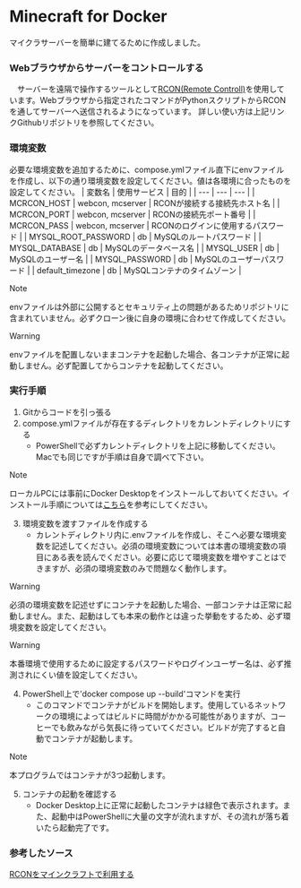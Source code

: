 # Minecraft for Docker
マイクラサーバーを簡単に建てるために作成しました。
### Webブラウザからサーバーをコントロールする
　サーバーを遠隔で操作するツールとして[RCON(Remote Controll)](https://github.com/Tiiffi/mcrcon.git)を使用しています。Webブラウザから指定されたコマンドがPythonスクリプトからRCONを通してサーバーへ送信されるようになっています。
詳しい使い方は上記リンクGithubリポジトリを参照してください。  
### 環境変数
必要な環境変数を追加するために、compose.ymlファイル直下にenvファイルを作成し、以下の通り環境変数を設定してください。値は各環境に合ったものを設定してください。
| 変数名 | 使用サービス | 目的 |
| --- | --- | --- |
| MCRCON_HOST | webcon, mcserver | RCONが接続する接続先ホスト名 |
| MCRCON_PORT | webcon, mcserver | RCONの接続先ポート番号 |
| MCRCON_PASS | webcon, mcserver | RCONのログインに使用するパスワード |
| MYSQL_ROOT_PASSWORD | db | MySQLのルートパスワード |
| MYSQL_DATABASE | db | MySQLのデータベース名 |
| MYSQL_USER | db | MySQLのユーザー名 |
| MYSQL_PASSWORD | db | MySQLのユーザーパスワード |
| default_timezone | db | MySQLコンテナのタイムゾーン |

> [!NOTE]
> envファイルは外部に公開するとセキュリティ上の問題があるためリポジトリに含まれていません。必ずクローン後に自身の環境に合わせて作成してください。

> [!WARNING]  
> envファイルを配置しないままコンテナを起動した場合、各コンテナが正常に起動しません。必ず配置してからコンテナを起動してください。

### 実行手順
1. Gitからコードを引っ張る
2. compose.ymlファイルが存在するディレクトリをカレントディレクトリにする
    - PowerShellで必ずカレントディレクトリを上記に移動してください。Macでも同じですが手順は自身で調べて下さい。
> [!NOTE]
> ローカルPCには事前にDocker Desktopをインストールしておいてください。インストール手順については[こちら](https://www.docker.com/products/docker-desktop/)を参考にしてください。

3. 環境変数を渡すファイルを作成する
    - カレントディレクトリ内に.envファイルを作成し、そこへ必要な環境変数を記述してください。必須の環境変数については本書の環境変数の項目にある表を読んでください。必要に応じて環境変数を増やすことはできますが、必須の環境変数のみで問題なく動作します。
> [!WARNING]
> 必須の環境変数を記述せずにコンテナを起動した場合、一部コンテナは正常に起動しません。また、起動はしても本来の動作とは違った挙動をするため、必ず環境変数を設定してください。

> [!WARNING]
> 本番環境で使用するために設定するパスワードやログインユーザー名は、必ず推測されにくい値を設定してください。

4. PowerShell上で'docker compose up --build'コマンドを実行
    - このコマンドでコンテナがビルドを開始します。使用しているネットワークの環境によってはビルドに時間がかかる可能性がありますが、コーヒーでも飲みながら気長に待っていてください。ビルドが完了すると自動でコンテナが起動します。
> [!NOTE]
> 本プログラムではコンテナが3つ起動します。

5. コンテナの起動を確認する
    - Docker Desktop上に正常に起動したコンテナは緑色で表示されます。また、起動中はPowerShellに大量の文字が流れますが、その流れが落ち着いたら起動完了です。

### 参考したソース
[RCONをマインクラフトで利用する](https://qiita.com/h_tyokinuhata/items/85d855f88d5d33c21949)  


  
